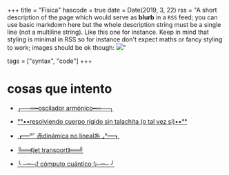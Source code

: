 +++
title = "Física"
hascode = true
date = Date(2019, 3, 22)
rss = "A short description of the page which would serve as **blurb** in a `RSS` feed; you can use basic markdown here but the whole description string must be a single line (not a multiline string). Like this one for instance. Keep in mind that styling is minimal in RSS so for instance don't expect maths or fancy styling to work; images should be ok though: ![](https://upload.wikimedia.org/wikipedia/en/3/32/Rick_and_Morty_opening_credits.jpeg)"

tags = ["syntax", "code"]
+++


# cosas que intento

* [┌──═━oscilador armónico━═──┐ ](/Ejercicios/oscilador/)

* [°°••resolviendo cuerpo rígido sin talachita (o tal vez sí)••°°](/Ejercicios/duda/)

* [┏━°⌜ 赤dinámica no lineal糸 ⌟°━┓](/Dinamica/cover/)

* [╚══《jet transport》══╝](/Dinamica/JetTransport/)

* [╰ ─┉─¡! cómputo cuántico !¡─┉─ ╯](/Cuantica/cover/)


